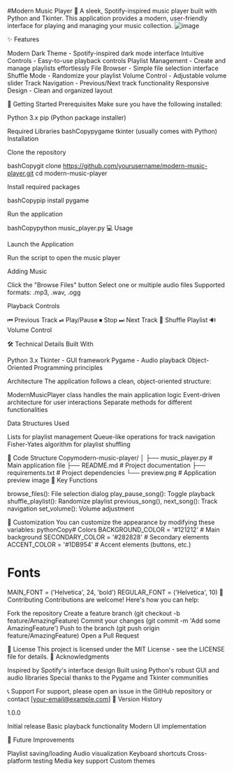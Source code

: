 #Modern Music Player 🎵
A sleek, Spotify-inspired music player built with Python and Tkinter. This application provides a modern, user-friendly interface for playing and managing your music collection.
![image](https://github.com/user-attachments/assets/aec335f4-ae60-4083-924f-204b496c7e49)

✨ Features

Modern Dark Theme - Spotify-inspired dark mode interface
Intuitive Controls - Easy-to-use playback controls
Playlist Management - Create and manage playlists effortlessly
File Browser - Simple file selection interface
Shuffle Mode - Randomize your playlist
Volume Control - Adjustable volume slider
Track Navigation - Previous/Next track functionality
Responsive Design - Clean and organized layout

🚀 Getting Started
Prerequisites
Make sure you have the following installed:

Python 3.x
pip (Python package installer)

Required Libraries
bashCopypygame
tkinter (usually comes with Python)
Installation

Clone the repository

bashCopygit clone https://github.com/yourusername/modern-music-player.git
cd modern-music-player

Install required packages

bashCopypip install pygame

Run the application

bashCopypython music_player.py
💻 Usage

Launch the Application

Run the script to open the music player


Adding Music

Click the "Browse Files" button
Select one or multiple audio files
Supported formats: .mp3, .wav, .ogg


Playback Controls

⏮ Previous Track
⏯ Play/Pause
⏹ Stop
⏭ Next Track
🔀 Shuffle Playlist
🔊 Volume Control



🛠️ Technical Details
Built With

Python 3.x
Tkinter - GUI framework
Pygame - Audio playback
Object-Oriented Programming principles

Architecture
The application follows a clean, object-oriented structure:

ModernMusicPlayer class handles the main application logic
Event-driven architecture for user interactions
Separate methods for different functionalities

Data Structures Used

Lists for playlist management
Queue-like operations for track navigation
Fisher-Yates algorithm for playlist shuffling

📝 Code Structure
Copymodern-music-player/
│
├── music_player.py         # Main application file
├── README.md              # Project documentation
├── requirements.txt       # Project dependencies
└── preview.png           # Application preview image
🔑 Key Functions

browse_files(): File selection dialog
play_pause_song(): Toggle playback
shuffle_playlist(): Randomize playlist
previous_song(), next_song(): Track navigation
set_volume(): Volume adjustment

🎨 Customization
You can customize the appearance by modifying these variables:
pythonCopy# Colors
BACKGROUND_COLOR = '#121212'  # Main background
SECONDARY_COLOR = '#282828'   # Secondary elements
ACCENT_COLOR = '#1DB954'     # Accent elements (buttons, etc.)

# Fonts
MAIN_FONT = ('Helvetica', 24, 'bold')
REGULAR_FONT = ('Helvetica', 10)
🤝 Contributing
Contributions are welcome! Here's how you can help:

Fork the repository
Create a feature branch (git checkout -b feature/AmazingFeature)
Commit your changes (git commit -m 'Add some AmazingFeature')
Push to the branch (git push origin feature/AmazingFeature)
Open a Pull Request

📜 License
This project is licensed under the MIT License - see the LICENSE file for details.
🙏 Acknowledgments

Inspired by Spotify's interface design
Built using Python's robust GUI and audio libraries
Special thanks to the Pygame and Tkinter communities

📞 Support
For support, please open an issue in the GitHub repository or contact [your-email@example.com]
🔄 Version History

1.0.0

Initial release
Basic playback functionality
Modern UI implementation



🚀 Future Improvements

 Playlist saving/loading
 Audio visualization
 Keyboard shortcuts
 Cross-platform testing
 Media key support
 Custom themes
